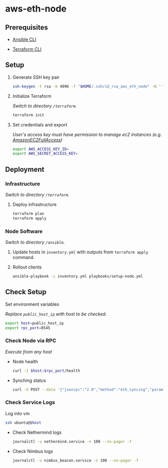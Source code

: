 # aws-eth-node

## Prerequisites

- [Ansible CLI](https://docs.ansible.com/ansible/latest/installation_guide/intro_installation.html)

- [Terraform CLI](https://developer.hashicorp.com/terraform/tutorials/aws-get-started/install-cli)

## Setup

1. Generate SSH key pair

   ```bash
   ssh-keygen -t rsa -b 4096 -f "$HOME/.ssh/id_rsa_aws_eth_node" -N ''
   ```

1. Initialize Terraform

   _Switch to directory `/terraform`._

   ```bash
   terraform init
   ```

1. Set credentials and export

   _User's access key must have permission to manage ec2 instances (e.g. [AmazonEC2FullAccess](https://docs.aws.amazon.com/aws-managed-policy/latest/reference/AmazonEC2FullAccess.html))_

   ```bash
   export AWS_ACCESS_KEY_ID=
   export AWS_SECRET_ACCESS_KEY=
   ```

## Deployment

### Infrastructure

_Switch to directory `/terraform`._

1. Deploy infrastructure

   ```bash
   terraform plan
   terraform apply
   ```

### Node Software

_Switch to directory `/ansible`._

1. Update hosts in `inventory.yml` with outputs from `terraform apply` command.

1. Rollout clients

   ```bash
   ansible-playbook -i inventory.yml playbooks/setup-node.yml
   ```

## Check Setup

Set environment variables

_Replace `public_host_ip` with host to be checked._

```bash
export host=public_host_ip
export rpc_port=8545
```

### Check Node via RPC

_Execute from any host_

- Node health

   ```bash
   curl -I $host:$rpc_port/health
   ```

- Synching status

   ```bash
   curl -X POST --data '{"jsonrpc":"2.0","method":"eth_syncing","params":[],"id":1}' $host:$rpc_port
   ```

### Check Service Logs

Log into vm

   ```bash
   ssh ubuntu@$host
   ```

- Check Nethermind logs

   ```bash
   journalctl -u nethermind.service -n 100 --no-pager -f
   ```

- Check Nimbus logs

   ```bash
   journalctl -u nimbus_beacon.service -n 100 --no-pager -f
   ```
